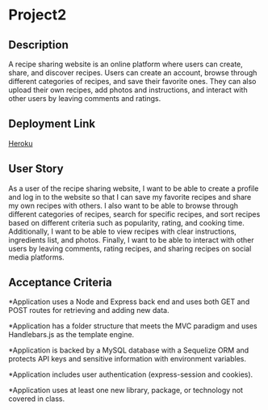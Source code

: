 # Project2

## Description
A recipe sharing website is an online platform where users can create, share, and discover recipes. Users can create an account, browse through different categories of recipes, and save their favorite ones. They can also upload their own recipes, add photos and instructions, and interact with other users by leaving comments and ratings.

## Deployment Link 
[Heroku](https://fierce-forest-79938.herokuapp.com/)

## User Story 
As a user of the recipe sharing website, I want to be able to create a profile and log in to the website so that I can save my favorite recipes and share my own recipes with others. I also want to be able to browse through different categories of recipes, search for specific recipes, and sort recipes based on different criteria such as popularity, rating, and cooking time. Additionally, I want to be able to view recipes with clear instructions, ingredients list, and photos. Finally, I want to be able to interact with other users by leaving comments, rating recipes, and sharing recipes on social media platforms.

## Acceptance Criteria 
*Application uses a Node and Express back end and uses both GET and POST routes for retrieving and adding new data.

*Application has a folder structure that meets the MVC paradigm and uses Handlebars.js as the template engine.

*Application is backed by a MySQL database with a Sequelize ORM and protects API keys and sensitive information with environment variables.

*Application includes user authentication (express-session and cookies).

*Application uses at least one new library, package, or technology not covered in class.
